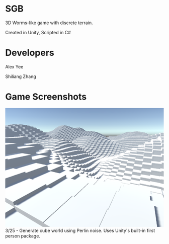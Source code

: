 # SGB
3D Worms-like game with discrete terrain.

Created in Unity, Scripted in C#

Developers
==========

Alex Yee

Shiliang Zhang

Game Screenshots
======================
![Screenshot of Perlin noise generated block world viewed from first person.](/readme-images/world_demo.png?raw=true)
3/25 - Generate cube world using Perlin noise. Uses Unity's built-in first person package.
